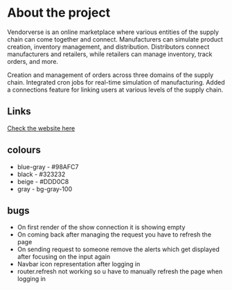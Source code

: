 # About the project

Vendorverse is an online marketplace where various entities of the supply chain can come together and connect. Manufacturers can simulate product creation, inventory management, and distribution. Distributors connect manufacturers and retailers, while retailers can manage inventory, track orders, and more.

Creation and management of orders across three domains of the supply chain.
Integrated cron jobs for real-time simulation of manufacturing.
Added a connections feature for linking users at various levels of the supply chain.

## Links

[Check the website here](https://vendorverse.vercel.app/)

## colours 

 - blue-gray - #98AFC7 
 - black - #323232 
 - beige - #DDD0C8 
 - gray - bg-gray-100

## bugs

 - On first render of the show connection it is showing empty
 - On coming back after managing the request you have to refresh the page
 - On sending request to someone remove the alerts which get displayed after focusing on the input again
 - Navbar icon representation after logging in
 - router.refresh not working so u have to manually refresh the page when logging in

